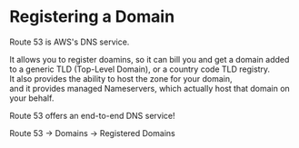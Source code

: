 # Registering a Domain

Route 53 is AWS's DNS service.

It allows you to register doamins, so it can bill you and get a domain added \
to a generic TLD (Top-Level Domain), or a country code TLD registry. \
It also provides the ability to host the zone for your domain, \
and it provides managed Nameservers, which actually host that domain on your behalf.

Route 53 offers an end-to-end DNS service!

Route 53 → Domains → Registered Domains 
